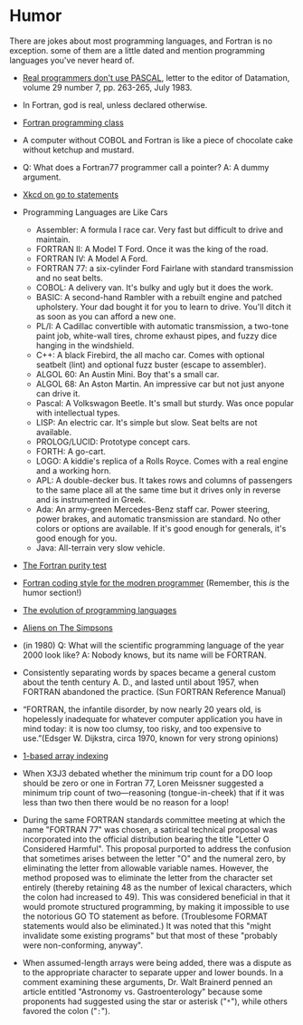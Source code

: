 # Humor

There are jokes about most programming languages, and Fortran is no exception.  some of them are a little dated and mention programming languages you've never heard of.

* [Real programmers don't use PASCAL](https://www-users.cs.york.ac.uk/susan/joke/quiche.htm), letter to the editor of Datamation, volume 29 number 7, pp. 263-265, July 1983.
* In Fortran, god is real, unless declared otherwise.
* [Fortran programming class](https://comic.browserling.com/tag/fortran-programming)
* A computer without COBOL and Fortran is like a piece of chocolate cake without ketchup and mustard.
* Q: What does a Fortran77 programmer call a pointer? A: A dummy argument.
* [Xkcd on go to statements](https://xkcd.com/292/)
* Programming Languages are Like Cars

  * Assembler: A formula I race car.  Very fast but difficult to drive and maintain.
  * FORTRAN II: A Model T Ford. Once it was the king of the road.
  * FORTRAN IV: A Model A Ford.
  * FORTRAN 77: a six-cylinder Ford Fairlane with standard transmission and no seat belts.
  * COBOL: A delivery van. It's bulky and ugly but it does the work.
  * BASIC: A second-hand Rambler with a rebuilt engine and patched upholstery. Your dad bought it for you to learn to drive. You'll ditch it as soon as you can afford a new one.
  * PL/I: A Cadillac convertible with automatic transmission, a two-tone paint job, white-wall tires, chrome exhaust pipes, and fuzzy dice hanging in the windshield.
  * C++: A black Firebird, the all macho car. Comes with optional seatbelt (lint) and optional fuzz buster (escape to assembler).
  * ALGOL 60: An Austin Mini. Boy that's a small car.
  * ALGOL 68: An Aston Martin. An impressive car but not just anyone can drive it.
  * Pascal: A Volkswagon Beetle. It's small but sturdy. Was once popular with intellectual types.
  * LISP: An electric car. It's simple but slow. Seat belts are not available.
  * PROLOG/LUCID: Prototype concept cars.
  * FORTH: A go-cart.
  * LOGO: A kiddie's replica of a Rolls Royce. Comes with a real engine and a working horn.
  * APL: A double-decker bus. It takes rows and columns of passengers to the same place all at the same time but it drives only in reverse and is instrumented in Greek.
  * Ada: An army-green Mercedes-Benz staff car. Power steering, power brakes, and automatic transmission are standard. No other colors or options are available. If it's good enough for generals, it's good enough for you.
  * Java: All-terrain very slow vehicle.

* [The Fortran purity test](https://www.netfunny.com/rhf/jokes/92q1/fortquiz.html)
* [Fortran coding style for the modren programmer](https://groups.google.com/g/comp.lang.fortran/c/TIYj2uhhXbU) (Remember, this *is* the humor section!)
* [The evolution of programming languages](https://onionesquereality.wordpress.com/tag/humour/)
* [Aliens on The Simpsons](https://www.reddit.com/r/ProgrammerHumor/comments/75mpb0/the_aliens_on_the_simpsons_sure_know_whats_up/)
* (in 1980) Q: What will the scientific programming language of the year 2000 look like? A: Nobody knows, but its name will be FORTRAN.
*  Consistently separating words by spaces became a general custom about the tenth century A. D., and lasted until about 1957, when FORTRAN abandoned the practice. (Sun FORTRAN Reference Manual)
* “FORTRAN, the infantile disorder, by now nearly 20 years old, is hopelessly inadequate for whatever computer application you have in mind today: it is now too clumsy, too risky, and too expensive to use.”(Edsger W. Dijkstra, circa 1970, known for very strong opinions)
* [1-based array indexing](https://9gag.com/gag/arG5o15)
* When X3J3 debated whether the minimum trip count for a DO loop should be zero or one in Fortran 77, Loren Meissner suggested a minimum trip count of two—reasoning (tongue-in-cheek) that if it was less than two then there would be no reason for a loop!
* During the same FORTRAN standards committee meeting at which the name "FORTRAN 77" was chosen, a satirical technical proposal was incorporated into the official distribution bearing the title "Letter O Considered Harmful". This proposal purported to address the confusion that sometimes arises between the letter "O" and the numeral zero, by eliminating the letter from allowable variable names. However, the method proposed was to eliminate the letter from the character set entirely (thereby retaining 48 as the number of lexical characters, which the colon had increased to 49). This was considered beneficial in that it would promote structured programming, by making it impossible to use the notorious GO TO statement as before. (Troublesome FORMAT statements would also be eliminated.) It was noted that this "might invalidate some existing programs" but that most of these "probably were non-conforming, anyway".
* When assumed-length arrays were being added, there was a dispute as to the appropriate character to separate upper and lower bounds. In a comment examining these arguments, Dr. Walt Brainerd penned an article entitled "Astronomy vs. Gastroenterology" because some proponents had suggested using the star or asterisk ("`*`"), while others favored the colon ("`:`").
